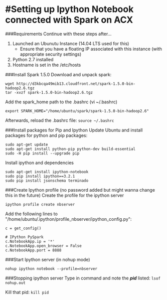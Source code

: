 #Setting up Ipython Notebook connected with Spark on ACX
==========================

###Requirements
Continue with these steps after...

1. Launched an Ubunutu Instance (14.04 LTS used for this)
	* Ensure that you have a floating IP associated with this instance (with appropriate security settings)
2. Python 2.7 installed
3. Hostname is set in the /etc/hosts

###Install Spark 1.5.0
Download and unpack spark:
```
wget http://d3kbcqa49mib13.cloudfront.net/spark-1.5.0-bin-hadoop2.6.tgz
tar -xvzf spark-1.5.0-bin-hadoop2.6.tgz
```

Add the spark_home path to the .bashrc (vi ~/.bashrc)
```
export SPARK_HOME="/home/ubuntu/spark/spark-1.5.0-bin-hadoop2.6"
```

Afterwards, reload the .bashrc file:
```source ~/.bashrc```

###Install packages for Pip and Ipython
Update Ubuntu and install packages for python and pip packages:
```
sudo apt-get update
sudo apt-get install python-pip python-dev build-essential
sudo -H pip install --upgrade pip
```

Install ipython and dependencies
```
sudo apt-get install ipython-notebook
sudo pip install ipython==3.2.1
sudo pip install jsonschema terminado
```

###Create Ipython profile (no password added but might wanna change this in the future)
Create the profile for the ipython server
```
ipython profile create nbserver
```

Add the following lines to "/home/ubuntu/.ipython/profile_nbserver/ipython_config.py":
```
c = get_config()

# IPython PySpark
c.NotebookApp.ip = '*'
c.NotebookApp.open_browser = False
c.NotebookApp.port = 8888
```

###Start Ipython server (in nohup mode)
```
nohup ipython notebook --profile=nbserver
```

###Stopping ipython server
Type in command and note the ***pid*** listed:
```lsof nohup.out```

Kill that pid:
```kill pid```